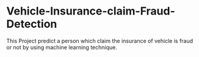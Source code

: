 # Vehicle-Insurance-claim-Fraud-Detection
This Project predict a person which claim the insurance of vehicle is fraud or not by using machine learning technique. 
